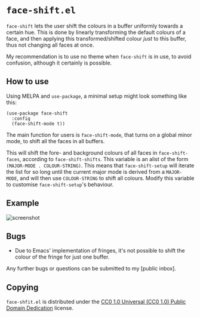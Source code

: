 `face-shift.el`
===============

`face-shift` lets the user shift the colours in a buffer uniformly
towards a certain hue. This is done by linearly transforming the default
colours of a face, and then applying this transformed/shifted colour
_just_ to this buffer, thus not changing all faces at once.

My recommendation is to use no theme when `face-shift` is in use, to
avoid confusion, although it certainly is possible.

How to use
----------

Using MELPA and `use-package`, a minimal setup might look something like
this:

	(use-package face-shift
	  :config
      (face-shift-mode t))

The main function for users is `face-shift-mode`, that turns on a global
minor mode, to shift all the faces in all buffers.

This will shift the fore- and background colours of all faces in
`face-shift-faces`, according to `face-shift-shifts`. This variable is
an alist of the form `(MAJOR-MODE . COLOUR-STRING)`. This means that
`face-shift-setup` will iterate the list for so long until the current
major mode is derived from a `MAJOR-MODE`, and will then use
`COLOUR-STRING` to shift all colours. Modify this variable to customise
`face-shift-setup`'s behaviour.

Example
-------

![screenshot]

Bugs
----

- Due to Emacs' implementation of fringes, it's not possible to shift
  the colour of the fringe for just one buffer.

Any further bugs or questions can be submitted to my [public inbox].

Copying
-------

`face-shfit.el` is distributed under the [CC0 1.0 Universal (CC0 1.0) Public
Domain Dedication][cc0] license.

[screenshot]: https://files.catbox.moe/1tuaic.png
[mailing list]: https://lists.sr.ht/~zge/public-inbox
[cc0]: https://creativecommons.org/publicdomain/zero/1.0/deed
